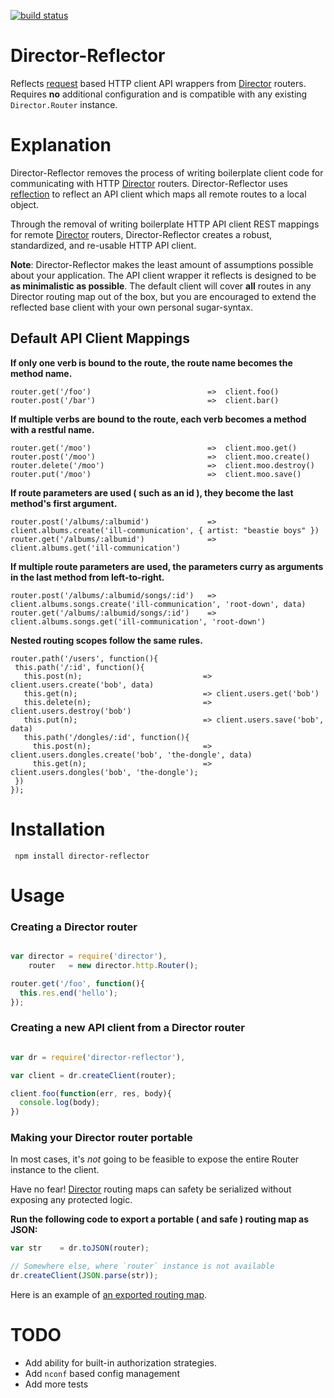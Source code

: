 [![build status](https://secure.travis-ci.org/flatiron/director-reflector.png)](http://travis-ci.org/flatiron/director-reflector)
# Director-Reflector

Reflects [request](https://github.com/mikeal/request) based HTTP client API wrappers from [Director](http://github.com/flatiron/director) routers. Requires **no** additional configuration and is compatible with any existing `Director.Router` instance.

# Explanation

Director-Reflector removes the process of writing boilerplate client code for communicating with HTTP [Director](http://github.com/flatiron/director) routers. Director-Reflector uses <a href="http://en.wikipedia.org/wiki/Reflection_(computer_programming)">reflection</a> to reflect an API client which maps all remote routes to a local object.

Through the removal of writing boilerplate HTTP API client REST mappings for remote [Director](http://github.com/flatiron/director) routers, Director-Reflector creates a robust, standardized, and re-usable HTTP API client.

**Note**: Director-Reflector makes the least amount of assumptions possible about your application. The API client wrapper it reflects is designed to be **as minimalistic as possible**. The default client will cover **all** routes in any Director routing map out of the box, but you are encouraged to extend the reflected base client with your own personal sugar-syntax. 


## Default API Client Mappings

**If only one verb is bound to the route, the route name becomes the method name.**

```
router.get('/foo')                          =>  client.foo()
router.post('/bar')                         =>  client.bar()
```

**If multiple verbs are bound to the route, each verb becomes a method with a restful name.**

```
router.get('/moo')                          =>  client.moo.get()
router.post('/moo')                         =>  client.moo.create()
router.delete('/moo')                       =>  client.moo.destroy()
router.put('/moo')                          =>  client.moo.save()
```

**If route parameters are used ( such as an id ), they become the last method's first argument.**

```
router.post('/albums/:albumid')             =>  client.albums.create('ill-communication', { artist: "beastie boys" })
router.get('/albums/:albumid')              =>  client.albums.get('ill-communication')
```

**If multiple route parameters are used, the parameters curry as arguments in the last method from left-to-right.**

```
router.post('/albums/:albumid/songs/:id')   =>  client.albums.songs.create('ill-communication', 'root-down', data)
router.get('/albums/:albumid/songs/:id')    =>  client.albums.songs.get('ill-communication', 'root-down')
```

**Nested routing scopes follow the same rules.**

```
router.path('/users', function(){             
 this.path('/:id', function(){               
   this.post(n);                           => client.users.create('bob', data)
   this.get(n);                            => client.users.get('bob')
   this.delete(n);                         => client.users.destroy('bob')
   this.put(n);                            => client.users.save('bob', data)
   this.path('/dongles/:id', function(){
     this.post(n);                         => client.users.dongles.create('bob', 'the-dongle', data)
     this.get(n);                          => client.users.dongles('bob', 'the-dongle');
 })
});
```

# Installation

     npm install director-reflector

# Usage

### Creating a Director router

```js

var director = require('director'),
    router   = new director.http.Router();

router.get('/foo', function(){
  this.res.end('hello');
});

```
### Creating a new API client from a Director router


```js

var dr = require('director-reflector'),

var client = dr.createClient(router);

client.foo(function(err, res, body){
  console.log(body);
})
```

### Making your Director router portable

In most cases, it's *not* going to be feasible to expose the entire Router instance to the client.

Have no fear! [Director](http://github.com/flatiron/director) routing maps can safety be serialized without exposing any protected logic.

**Run the following code to export a portable ( and safe ) routing map as JSON:**

```js
var str    = dr.toJSON(router);

// Somewhere else, where `router` instance is not available
dr.createClient(JSON.parse(str));

```

Here is an example of [an exported routing map](https://github.com/flatiron/director-reflector/blob/master/examples/exported-router.json).

# TODO

 - Add ability for built-in authorization strategies. 
 - Add `nconf` based config management
 - Add more tests
